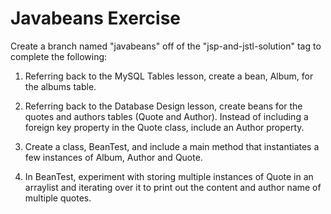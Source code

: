 Javabeans Exercise
===================
Create a branch named "javabeans" off of the
"jsp-and-jstl-solution" tag to complete the following:

1. Referring back to the MySQL Tables lesson, create a bean, Album, for the albums table.

2. Referring back to the Database Design lesson, create beans for the quotes and authors tables (Quote and Author). Instead of including a foreign key property in the Quote class, include an Author property.

3. Create a class, BeanTest, and include a main method that instantiates a few instances of Album, Author and Quote.

4. In BeanTest, experiment with storing multiple instances of Quote in an arraylist and iterating over it to print out the content and author name of multiple quotes.